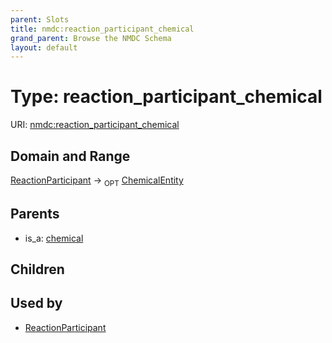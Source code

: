 ```yaml
---
parent: Slots
title: nmdc:reaction_participant_chemical
grand_parent: Browse the NMDC Schema
layout: default
---
```


# Type: reaction_participant_chemical




URI: [nmdc:reaction_participant_chemical](https://microbiomedata/meta/reaction_participant_chemical)

## Domain and Range

[ReactionParticipant](ReactionParticipant.md) ->  <sub>OPT</sub> [ChemicalEntity](ChemicalEntity.md)

## Parents

 *  is_a: [chemical](chemical.md)

## Children


## Used by

 * [ReactionParticipant](ReactionParticipant.md)
